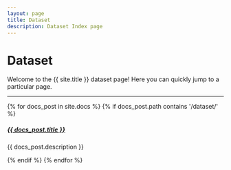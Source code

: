```yaml
---
layout: page
title: Dataset
description: Dataset Index page
---
```


# Dataset

Welcome to the {{ site.title }} dataset page! Here you can quickly jump to a 
particular page.

<div class="section-index">
  <hr class="panel-line">
  {% for docs_post in site.docs %}
    {% if docs_post.path contains '/dataset/' %}
      <div class="entry">
        <h5><a href="{{ docs_post.url | prepend: site.baseurl }}">{{ docs_post.title }}</a></h5>
        <p>{{ docs_post.description }}</p>
      </div>
    {% endif %}
  {% endfor %}
</div>